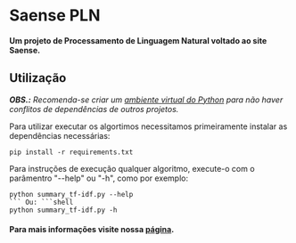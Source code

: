 # Saense PLN
#### Um projeto de Processamento de Linguagem Natural voltado ao site Saense. 

## Utilização
***OBS.:** Recomenda-se criar um [ambiente virtual do Python](https://docs.python.org/3/tutorial/venv.html) para não haver conflitos de dependências de outros projetos.*

Para utilizar executar os algortimos necessitamos primeiramente instalar as dependências necessárias:

```shell
pip install -r requirements.txt
```

Para instruções de execução qualquer algoritmo, execute-o com o parâmentro "--help" ou "-h", como por exemplo:  

```shell
python summary_tf-idf.py --help
``` Ou: ```shell
python summary_tf-idf.py -h
```

#### Para mais informações visite nossa [página](https://0xdferraz.github.io/Saense-PLN/).
